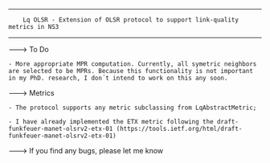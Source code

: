 ---------------------------------------------------------------------------------------------------------------------
		Lq OLSR - Extension of OLSR protocol to support link-quality metrics in NS3
---------------------------------------------------------------------------------------------------------------------

---> To Do
	
	- More appropriate MPR computation. Currently, all symetric neighbors are selected to be MPRs. Because this functionality is not important in my PhD. research, I don´t intend to work on this any soon.
	  
---> Metrics
    
    - The protocol supports any metric subclassing from LqAbstractMetric;
	
	- I have already implemented the ETX metric following the draft-funkfeuer-manet-olsrv2-etx-01 (https://tools.ietf.org/html/draft-funkfeuer-manet-olsrv2-etx-01)
	
---> If you find any bugs, please let me know

